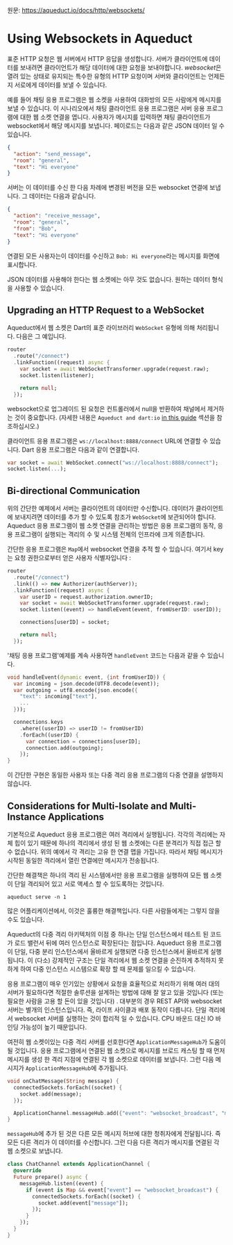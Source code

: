 원문: https://aqueduct.io/docs/http/websockets/

# Using Websockets in Aqueduct

표준 HTTP 요청은 웹 서버에서 HTTP 응답을 생성합니다. 서버가 클라이언트에 데이터를 보내려면 클라이언트가 해당 데이터에 대한 요청을 보내야합니다. *websocket*은 열려 있는 상태로 유지되는 특수한 유형의 HTTP 요청이며 서버와 클라이언트는 언제든지 서로에게 데이터를 보낼 수 있습니다.

예를 들어 채팅 응용 프로그램은 웹 소켓을 사용하여 대화방의 모든 사람에게 메시지를 보낼 수 있습니다. 이 시나리오에서 채팅 클라이언트 응용 프로그램은 서버 응용 프로그램에 대한 웹 소켓 연결을 엽니다. 사용자가 메시지를 입력하면 채팅 클라이언트가 websocket에서 해당 메시지를 보냅니다. 페이로드는 다음과 같은 JSON 데이터 일 수 있습니다.

```json
{
  "action": "send_message",
  "room": "general",
  "text": "Hi everyone"
}
```

서버는 이 데이터를 수신 한 다음 차례에 변경된 버전을 모든 websocket 연결에 보냅니다. 그 데이터는 다음과 같습니다.

```json
{
  "action": "receive_message",
  "room": "general",
  "from": "Bob",
  "text": "Hi everyone"
}
```

연결된 모든 사용자는이 데이터를 수신하고 `Bob: Hi everyone`라는 메시지를 화면에 표시합니다.

JSON 데이터를 사용해야 한다는 웹 소켓에는 아무 것도 없습니다. 원하는 데이터 형식을 사용할 수 있습니다.

## Upgrading an HTTP Request to a WebSocket

Aqueduct에서 웹 소켓은 Dart의 표준 라이브러리 `WebSocket` 유형에 의해 처리됩니다. 다음은 그 예입니다.

```dart
router
  .route("/connect")
  .linkFunction((request) async {
    var socket = await WebSocketTransformer.upgrade(request.raw);
    socket.listen(listener);

    return null;
  });
```

websocket으로 업그레이드 된 요청은 컨트롤러에서 null을 반환하여 채널에서 제거하는 것이 중요합니다. (자세한 내용은 `Aqueduct and dart:io`  [in this guide](https://aqueduct.io/docs/application/structure/)  섹션을 참조하십시오.)

클라이언트 응용 프로그램은 `ws://localhost:8888/connect` URL에 연결할 수 있습니다. Dart 응용 프로그램은 다음과 같이 연결합니다.

```dart
var socket = await WebSocket.connect("ws://localhost:8888/connect");
socket.listen(...);
```

## Bi-directional Communication

위의 간단한 예제에서 서버는 클라이언트의 데이터만 수신합니다. 데이터가 클라이언트에 보내지려면 데이터를 추가 할 수 있도록 참조가 `WebSocket`에 보관되어야 합니다. Aqueduct 응용 프로그램이 웹 소켓 연결을 관리하는 방법은 응용 프로그램의 동작, 응용 프로그램이 실행되는 격리의 수 및 시스템 전체의 인프라에 크게 의존합니다.

간단한 응용 프로그램은 `Map`에서 websocket 연결을 추적 할 수 있습니다. 여기서 key는 요청 권한으로부터 얻은 사용자 식별자입니다 :

```dart
router
  .route("/connect")
  .link(() => new Authorizer(authServer));
  .linkFunction((request) async {
    var userID = request.authorization.ownerID;
    var socket = await WebSocketTransformer.upgrade(request.raw);
    socket.listen((event) => handleEvent(event, fromUserID: userID));

    connections[userID] = socket;

    return null;
  });
```

'채팅 응용 프로그램'예제를 계속 사용하면 `handleEvent` 코드는 다음과 같을 수 있습니다.

```dart
void handleEvent(dynamic event, {int fromUserID}) {
  var incoming = json.decode(UTF8.decode(event));
  var outgoing = utf8.encode(json.encode({
    "text": incoming["text"],
    ...
  }));

  connections.keys
    .where((userID) => userID != fromUserID)
    .forEach((userID) {
      var connection = connections[userID];
      connection.add(outgoing);
    });
}
```

이 간단한 구현은 동일한 사용자 또는 다중 격리 응용 프로그램의 다중 연결을 설명하지 않습니다.

## Considerations for Multi-Isolate and Multi-Instance Applications

기본적으로 Aqueduct 응용 프로그램은 여러 격리에서 실행됩니다. 각각의 격리에는 자체 힙이 있기 때문에 하나의 격리에서 생성 된 웹 소켓에는 다른 분격리가 직접 접근 할 수 없습니다. 위의 예에서 각 격리는 고유 한 연결 맵을 가집니다. 따라서 채팅 메시지가 시작된 동일한 격리에서 열린 연결에만 메시지가 전송됩니다.

간단한 해결책은 하나의 격리 된 시스템에서만 응용 프로그램을 실행하여 모든 웹 소켓이 단일 격리되어 있고 서로 액세스 할 수 있도록하는 것입니다.

```
aqueduct serve -n 1
```

많은 어플리케이션에서, 이것은 훌륭한 해결책입니다. 다른 사람들에게는 그렇지 않을 수도 있습니다.

Aqueduct의 다중 격리 아키텍처의 이점 중 하나는 단일 인스턴스에서 테스트 된 코드가 로드 밸런서 뒤에 여러 인스턴스로 확장된다는 점입니다. Aqueduct 응용 프로그램이 단일, 다중 분리 인스턴스에서 올바르게 실행되면 다중 인스턴스에서 올바르게 실행됩니다. 이 (다소) 강제적인 구조는 단일 격리에서 웹 소켓 연결을 순진하게 추적하지 못하게 하여 다중 인스턴스 시스템으로 확장 할 때 문제를 일으킬 수 있습니다.

응용 프로그램이 매우 인기있는 상황에서 요청을 효율적으로 처리하기 위해 여러 대의 서버가 필요하다면 적절한 솔루션을 설계하는 방법에 대해 잘 알고 있을 것입니다 (또는 필요한 사람을 고용 할 돈이 있을 것입니다) . 대부분의 경우 REST API와 websocket 서버는 별개의 인스턴스입니다. 즉, 라이프 사이클과 배포 동작이 다릅니다. 단일 격리에서 websocket 서버를 실행하는 것이 합리적 일 수 있습니다. CPU 바운드 대신 IO 바인딩 가능성이 높기 때문입니다.

여전히 웹 소켓이있는 다중 격리 서버를 선호한다면 `ApplicationMessageHub`가 도움이 될 것입니다. 응용 프로그램에서 연결된 웹 소켓으로 메시지를 브로드 캐스팅 할 때 먼저 메시지를 생성 한 격리 지점에 연결된 각 웹 소켓으로 데이터를 보냅니다. 그런 다음 메시지가 `ApplicationMessageHub`에 추가됩니다.

```dart
void onChatMessage(String message) {
  connectedSockets.forEach((socket) {
    socket.add(message);
  });

  ApplicationChannel.messageHub.add({"event": "websocket_broadcast", "message": message});
}
```

`messageHub`에 추가 된 것은 다른 모든 메시지 허브에 대한 청취자에게 전달됩니다. 즉 모든 다른 격리가 이 데이터를 수신합니다. 그런 다음 다른 격리가 메시지를 연결된 각 웹 소켓으로 보냅니다.

```dart
class ChatChannel extends ApplicationChannel {
  @override
  Future prepare() async {
    messageHub.listen((event) {
      if (event is Map && event["event"] == "websocket_broadcast") {
        connectedSockets.forEach((socket) {
          socket.add(event["message"]);
        });
      }
    });
  }
}
```